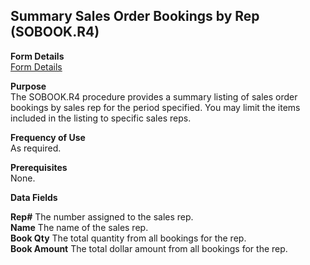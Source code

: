 ##  Summary Sales Order Bookings by Rep (SOBOOK.R4)

<PageHeader />

**Form Details**  
[ Form Details ](SOBOOK-R4-1/README.md)   

**Purpose**  
The SOBOOK.R4 procedure provides a summary listing of sales order bookings by
sales rep for the period specified. You may limit the items included in the
listing to specific sales reps.

**Frequency of Use**  
As required.

**Prerequisites**  
None.

**Data Fields**

**Rep#** The number assigned to the sales rep.  
**Name** The name of the sales rep.  
**Book Qty** The total quantity from all bookings for the rep.  
**Book Amount** The total dollar amount from all bookings for the rep.  
  
<badge text= "Version 8.10.57" vertical="middle" />

<PageFooter />